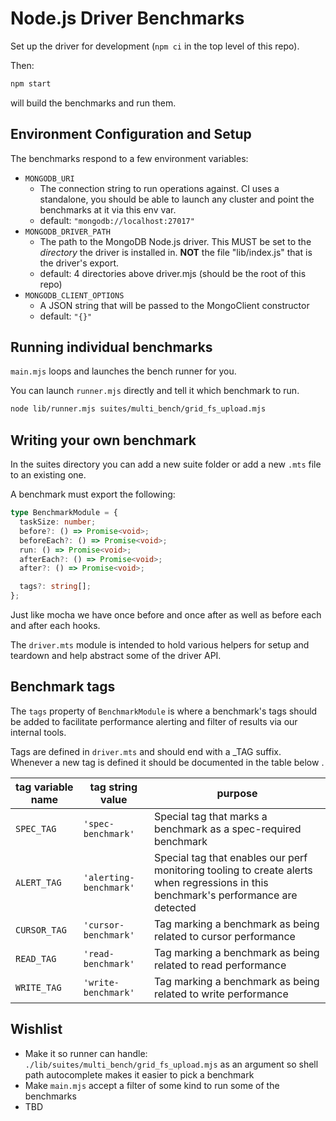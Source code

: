 # Node.js Driver Benchmarks

Set up the driver for development (`npm ci` in the top level of this repo).

Then:

```sh
npm start
```

will build the benchmarks and run them.

## Environment Configuration and Setup

The benchmarks respond to a few environment variables:

- `MONGODB_URI`
  - The connection string to run operations against.
    CI uses a standalone, you should be able to launch any cluster and point the benchmarks at it via this env var.
  - default: `"mongodb://localhost:27017"`
- `MONGODB_DRIVER_PATH`
  - The path to the MongoDB Node.js driver.
    This MUST be set to the _directory_ the driver is installed in.
    **NOT** the file "lib/index.js" that is the driver's export.
  - default: 4 directories above driver.mjs (should be the root of this repo)
- `MONGODB_CLIENT_OPTIONS`
  - A JSON string that will be passed to the MongoClient constructor
  - default: `"{}"`

## Running individual benchmarks

`main.mjs` loops and launches the bench runner for you.

You can launch `runner.mjs` directly and tell it which benchmark to run.

```sh
node lib/runner.mjs suites/multi_bench/grid_fs_upload.mjs
```

## Writing your own benchmark

In the suites directory you can add a new suite folder or add a new `.mts` file to an existing one.

A benchmark must export the following:

```ts
type BenchmarkModule = {
  taskSize: number;
  before?: () => Promise<void>;
  beforeEach?: () => Promise<void>;
  run: () => Promise<void>;
  afterEach?: () => Promise<void>;
  after?: () => Promise<void>;

  tags?: string[];
};
```

Just like mocha we have once before and once after as well as before each and after each hooks.

The `driver.mts` module is intended to hold various helpers for setup and teardown and help abstract some of the driver API.

## Benchmark tags
The `tags` property of `BenchmarkModule` is where a benchmark's tags should be added to facilitate
performance alerting and filter of results via our internal tools.

Tags are defined in `driver.mts` and should end with a _TAG suffix.
Whenever a new tag is defined it should be documented in the table below .

| tag variable name |    tag string value    |                                                               purpose                                                                |
|-------------------|------------------------|--------------------------------------------------------------------------------------------------------------------------------------|
|     `SPEC_TAG`    | `'spec-benchmark'`     | Special tag that marks a benchmark as a spec-required benchmark                                                                      |
|     `ALERT_TAG`   | `'alerting-benchmark'` | Special tag that enables our perf monitoring tooling to create alerts when regressions in this benchmark's performance are detected  |
|     `CURSOR_TAG`  | `'cursor-benchmark'`   | Tag marking a benchmark as being related to cursor performance                                                                       |
|     `READ_TAG`    | `'read-benchmark'`     | Tag marking a benchmark as being related to read performance                                                                         |
|     `WRITE_TAG`   | `'write-benchmark'`    | Tag marking a benchmark as being related to write performance                                                                        |

## Wishlist

- Make it so runner can handle: `./lib/suites/multi_bench/grid_fs_upload.mjs` as an argument so shell path autocomplete makes it easier to pick a benchmark
- Make `main.mjs` accept a filter of some kind to run some of the benchmarks
- TBD
